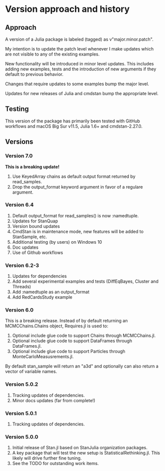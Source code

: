 # Version approach and history

## Approach

A version of a Julia package is labeled (tagged) as v"major.minor.patch".

My intention is to update the patch level whenever I make updates which are not visible to any of the existing examples.

New functionality will be introduced in minor level updates. This includes adding new examples, tests and the introduction of new arguments if they default to previous behavior.

Changes that require updates to some examples bump the major level.

Updates for new releases of Julia and cmdstan bump the appropriate level.

## Testing

This version of the package has primarily been tested with GitHub workflows and macOS Big Sur v11.5, Julia 1.6+ and cmdstan-2.27.0.

## Versions

### Version 7.0

**This is a breaking update!**

1. Use KeyedArray chains as default output format returned by read_samples.
2. Drop the output_format keyword argument in favor of a regulare argument.

### Version 6.4

1. Default output_format for read_samples() is now :namedtuple.
2. Updates for StanQuap
3. Version bound updates
4. CmdStan is in maintenance mode, new features will be added to StanSample, etc.
5. Additional testing (by users) on Windows 10
6. Doc updates
7. Use of Github workflows

### Version 6.2-3

1. Updates for dependencies
2. Add several experimental examples and tests (DiffEqBayes, Cluster and Threads)
3. Add :namedtuple as an output_format
4. Add RedCardsStudy example

### Version 6.0

This is a breaking release. Instead of by default returning an MCMCChains.Chains object,
Requires.jl is used to:

1. Optional include glue code to support Chains through MCMCChains.jl.
2. Optional include glue code to support DataFrames through DataFrames.jl.
3. Optional include glue code to support Particles through MonteCarloMeasusrements.jl.

By default stan_sample will return an "a3d" and optionally can also return a vector of variable names.

### Version 5.0.2

1. Tracking updates of dependencies.
2. Minor docs updates (far from complete!)

### Version 5.0.1

1. Tracking updates of dependencies.

### Version 5.0.0

1. Initial release of Stan.jl based on StanJulia organization packages.
2. A key package that will test the new setup is StatisticalRethinking.jl. This likely will drive further fine tuning.
3. See the TODO for outstanding work items.